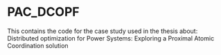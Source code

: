 # PAC_DCOPF


This contains the code for the case study used in the thesis about: Distributed optimization for Power Systems: Exploring a Proximal Atomic Coordination solution
